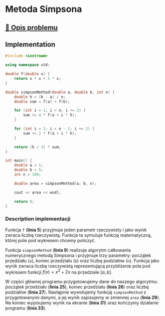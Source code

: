 # Metoda Simpsona

## [:link: Opis problemu](../../../../algorithms/numerical-methods/simpson-integration.md)

## Implementation

```cpp linenums="1"
#include <iostream>

using namespace std;

double f(double x) {
    return x * x + 2 * x;
}

double simpsonMethod(double a, double b, int n) {
    double h = (b - a) / n;
    double sum = f(a) + f(b);

    for (int i = 1; i < n; i += 2) {
        sum += 4 * f(a + i * h);
    }

    for (int i = 2; i < n - 1; i += 2) {
        sum += 2 * f(a + i * h);
    }

    return (h / 3) * sum;
}

int main() {
    double a = 1;
    double b = 5;
    int n = 100;

    double area = simpsonMethod(a, b, n);

    cout << area << endl;

    return 0;
}
```

### Description implementacji

Funkcja `f` (**linia 5**) przyjmuje jeden parametr rzeczywisty i jako wynik zwraca liczbę rzeczywistą. Funkcja ta symuluje funkcję matematyczną, której pole pod wykresem chcemy policzyć. 

Funkcja `simpsonMethod` (**linia 9**) realizuje algorytm całkowania numerycznego metodą Simpsona i przyjmuje trzy parametry: początek przedziału (`a`), koniec przedziału (`b`) oraz liczbę podziałów (`n`). Funkcja jako wynik zwraca liczbę rzeczywistą reprezentującą przybliżenie pola pod wykresem funkcji $f(x)=x^2+2x$ na przedziale $[a, b]$.

W części głównej programu przygotowujemy dane do naszego algorytmu: początek przedziału (**linia 25**), koniec przedziału (**linia 26**) oraz liczbę podziałów (**linia 27**). Następnie wywołujemy funkcję `simpsonMethod` z przygotowanymi danymi, a jej wynik zapisujemy w zmiennej `area` (**linia 29**). Na koniec wypisujemy wynik na ekranie (**linia 31**) oraz kończymy działanie programu (**linia 33**).
